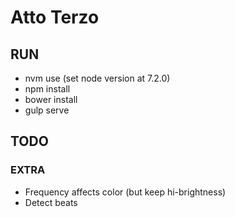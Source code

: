 # Atto Terzo

## RUN
  - nvm use (set node version at 7.2.0)
  - npm install
  - bower install
  - gulp serve

## TODO

<!-- - Logo, typeface
- Info
- Title, description
- When clicking on the info button, animation don't start -->
<!-- - Style Loading text -->
<!-- - Style beware text  -->
<!-- - Fix flashing area (make it a fixed container) - html always same size of screen -->
<!-- - Text appears after the mask when pausing
- Text disappears before the mask at the beginning   -->

<!-- - Facebook, Twitter sharing tags
- Favicon  -->

<!-- - matatags
  - add final url
  - add immage
  - Add analytics  -->

<!-- - Full screen animation -->
<!-- - Don't start animation when clicking on link -->
<!-- - Add domain to typekit
  - http://attoterzo.bloodysoundfucktory.com/ -->
<!-- - Color highlight
  - Cannot highlight text because of clicking everywhere -->
<!-- - Custom domain
  - https://help.github.com/articles/adding-or-removing-a-custom-domain-for-your-github-pages-site/ -->
<!--
- Testo
  - Pick from gysin
- Caratteri strani -->


### EXTRA
- Frequency affects color (but keep hi-brightness)
- Detect beats
